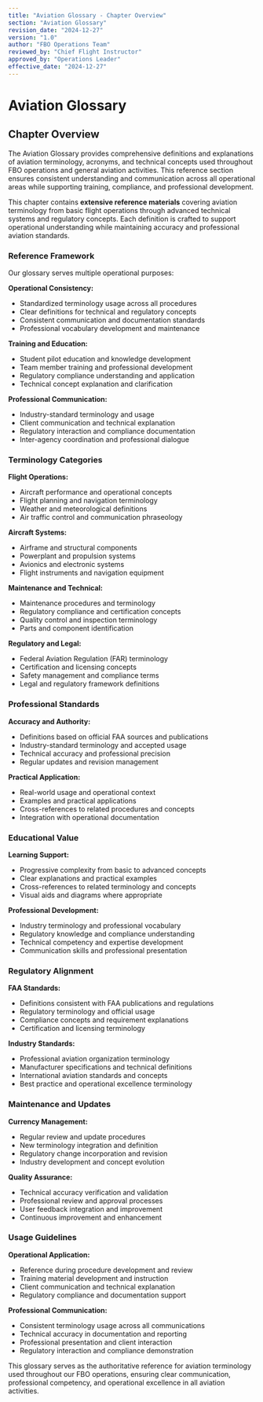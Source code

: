 ```yaml
---
title: "Aviation Glossary - Chapter Overview"
section: "Aviation Glossary"
revision_date: "2024-12-27"
version: "1.0"
author: "FBO Operations Team"
reviewed_by: "Chief Flight Instructor"
approved_by: "Operations Leader"
effective_date: "2024-12-27"
---
```


# Aviation Glossary

## Chapter Overview

The Aviation Glossary provides comprehensive definitions and explanations of aviation terminology, acronyms, and technical concepts used throughout FBO operations and general aviation activities. This reference section ensures consistent understanding and communication across all operational areas while supporting training, compliance, and professional development.

This chapter contains **extensive reference materials** covering aviation terminology from basic flight operations through advanced technical systems and regulatory concepts. Each definition is crafted to support operational understanding while maintaining accuracy and professional aviation standards.

### Reference Framework

Our glossary serves multiple operational purposes:

**Operational Consistency:**

- Standardized terminology usage across all procedures
- Clear definitions for technical and regulatory concepts
- Consistent communication and documentation standards
- Professional vocabulary development and maintenance

**Training and Education:**

- Student pilot education and knowledge development
- Team member training and professional development
- Regulatory compliance understanding and application
- Technical concept explanation and clarification

**Professional Communication:**

- Industry-standard terminology and usage
- Client communication and technical explanation
- Regulatory interaction and compliance documentation
- Inter-agency coordination and professional dialogue

### Terminology Categories

**Flight Operations:**

- Aircraft performance and operational concepts
- Flight planning and navigation terminology
- Weather and meteorological definitions
- Air traffic control and communication phraseology

**Aircraft Systems:**

- Airframe and structural components
- Powerplant and propulsion systems
- Avionics and electronic systems
- Flight instruments and navigation equipment

**Maintenance and Technical:**

- Maintenance procedures and terminology
- Regulatory compliance and certification concepts
- Quality control and inspection terminology
- Parts and component identification

**Regulatory and Legal:**

- Federal Aviation Regulation (FAR) terminology
- Certification and licensing concepts
- Safety management and compliance terms
- Legal and regulatory framework definitions

### Professional Standards

**Accuracy and Authority:**

- Definitions based on official FAA sources and publications
- Industry-standard terminology and accepted usage
- Technical accuracy and professional precision
- Regular updates and revision management

**Practical Application:**

- Real-world usage and operational context
- Examples and practical applications
- Cross-references to related procedures and concepts
- Integration with operational documentation

### Educational Value

**Learning Support:**

- Progressive complexity from basic to advanced concepts
- Clear explanations and practical examples
- Cross-references to related terminology and concepts
- Visual aids and diagrams where appropriate

**Professional Development:**

- Industry terminology and professional vocabulary
- Regulatory knowledge and compliance understanding
- Technical competency and expertise development
- Communication skills and professional presentation

### Regulatory Alignment

**FAA Standards:**

- Definitions consistent with FAA publications and regulations
- Regulatory terminology and official usage
- Compliance concepts and requirement explanations
- Certification and licensing terminology

**Industry Standards:**

- Professional aviation organization terminology
- Manufacturer specifications and technical definitions
- International aviation standards and concepts
- Best practice and operational excellence terminology

### Maintenance and Updates

**Currency Management:**

- Regular review and update procedures
- New terminology integration and definition
- Regulatory change incorporation and revision
- Industry development and concept evolution

**Quality Assurance:**

- Technical accuracy verification and validation
- Professional review and approval processes
- User feedback integration and improvement
- Continuous improvement and enhancement

### Usage Guidelines

**Operational Application:**

- Reference during procedure development and review
- Training material development and instruction
- Client communication and technical explanation
- Regulatory compliance and documentation support

**Professional Communication:**

- Consistent terminology usage across all communications
- Technical accuracy in documentation and reporting
- Professional presentation and client interaction
- Regulatory interaction and compliance demonstration

This glossary serves as the authoritative reference for aviation terminology used throughout our FBO operations, ensuring clear communication, professional competency, and operational excellence in all aviation activities.

<div style="page-break-before: always;"></div>
